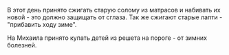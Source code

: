 В этот день принято сжигать старую солому из матрасов и набивать их новой - это должно защищать от сглаза. Так же сжигают старые лапти - "прибавить ходу зиме".

На Михаила принято купать детей из решета на пороге - от зимних болезней.